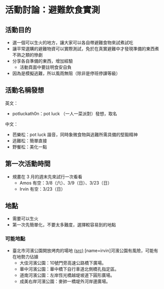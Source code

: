 # 活動討論：避難飲食實測


## 活動目的
- 選一個可以生火的地方，讓大家可以各自帶避難食物來試煮試吃
- 讓平常選購的避難物資可以實際測試，免於在真實避難中才發現準備的東西煮不熟之類的慘劇
- 分享各自準備的東西，增加經驗
    - 活動頁面中要註明食安自負
- 因為是模擬逃難，所以風雨無阻（除非是停班停課等級）

## 活動名稱發想

英文：
- potluckath0n：pot luck （一人一菜派對）發想，取名

中文：
- 芭樂松：pot luck 諧音，同時象微食物與逃難所需具備的堅毅精神
- 逃難松：簡單直接
- 野餐松：美化一點

## 第一次活動時間
- 規畫在 3 月的週末先來試行一次看看
    - Amos 有空：3/8（六）、3/9（日）、3/23（日）
    - Irvin 有空：3/23（日）


## 地點
- 需要可以生火
- 第一次先簡單化，不要太多難度，選擇較容易到的地點

### 可能地點
- 臺北市河濱公園開放烤肉的場地 [(src)](https://heo.gov.taipei/News_Content.aspx?n=4AF4F4DF1C70DDD9&sms=87415A8B9CE81B16&s=D3660D355B90076D)
[name=irvin]河濱公園有風險，可能有在地勢力佔據
    - 大佳河濱公園：10號門旁高速公路橋下廣場。
    - 華中河濱公園：華中橋下自行車道北側橋孔指定區。
    - 道南河濱公園：左岸恆光橋越堤坡道下圓形廣場。
    - 成美右岸河濱公園：麥帥一橋堤外河岸邊廣場。

